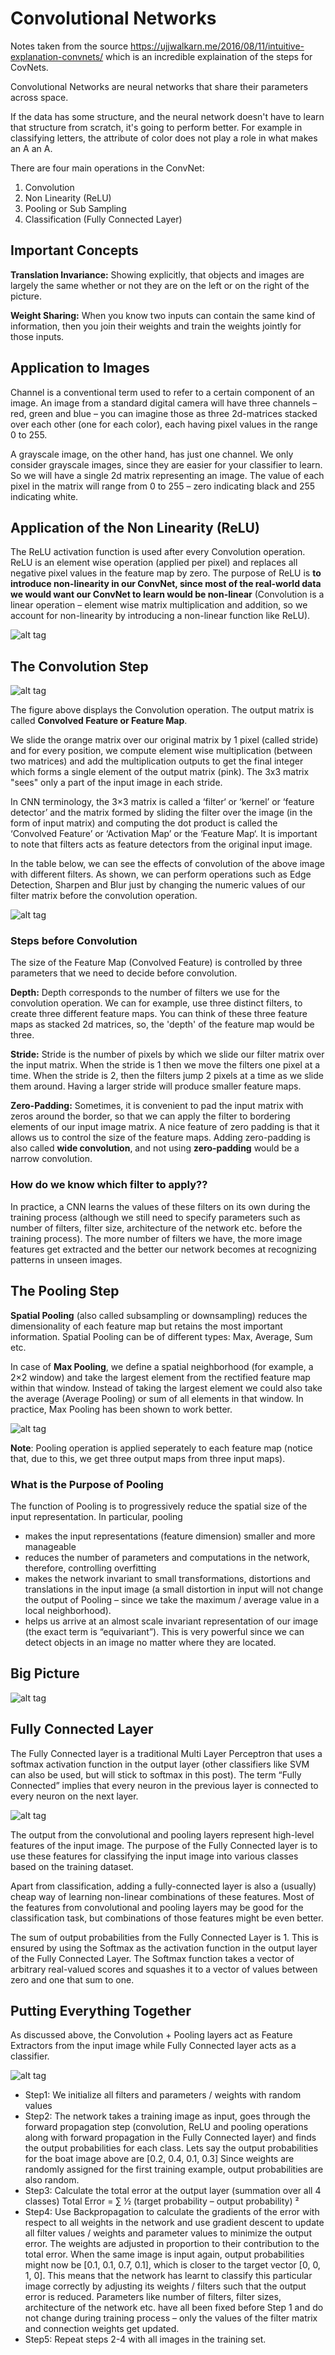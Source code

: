 # Convolutional Networks

Notes taken from the source https://ujjwalkarn.me/2016/08/11/intuitive-explanation-convnets/ which is an incredible explaination of the
steps for CovNets.

Convolutional Networks are neural networks that share their parameters across space.

If the data has some structure, and the neural network doesn't have to learn that structure from scratch, it's going to perform better.
For example in classifying letters, the attribute of color does not play a role in what makes an A an A.

There are four main operations in the ConvNet:

1. Convolution
2. Non Linearity (ReLU)
3. Pooling or Sub Sampling
4. Classification (Fully Connected Layer)

## Important Concepts

**Translation Invariance:** Showing explicitly, that objects and images are largely the same whether or not they are on the left or on the right of the picture.

**Weight Sharing:** When you know two inputs can contain the same kind of information, then you join their weights and train the weights
jointly for those inputs.

## Application to Images

Channel is a conventional term used to refer to a certain component of an image. An image from a standard digital camera will have three channels – red, green and blue – you can imagine those as three 2d-matrices stacked over each other (one for each color), each having pixel values in the range 0 to 255.

A grayscale image, on the other hand, has just one channel. We only consider grayscale images, since they are easier for your classifier to
learn. So we will have a single 2d matrix representing an image. The value of each pixel in the matrix will range from 0 to 255 – zero indicating black and 255 indicating white.

## Application of the Non Linearity (ReLU)

The ReLU activation function is used after every Convolution operation. ReLU is an element wise operation (applied per pixel) and replaces all negative pixel values in the feature map by zero. The purpose of ReLU is **to introduce non-linearity in our ConvNet, since most of the real-world data we would want our ConvNet to learn would be non-linear** (Convolution is a linear operation – element wise matrix multiplication and addition, so we account for non-linearity by introducing a non-linear function like ReLU).

![alt tag](https://ujwlkarn.files.wordpress.com/2016/08/screen-shot-2016-08-07-at-6-18-19-pm.png?w=748)


## The Convolution Step

![alt tag](https://ujwlkarn.files.wordpress.com/2016/07/convolution_schematic.gif?w=268&h=196)

The figure above displays the Convolution operation. The output matrix is called **Convolved Feature or Feature Map**.

We slide the orange matrix over our original matrix by 1 pixel (called stride) and for every position, we compute element
wise multiplication (between two matrices) and add the multiplication outputs to get the final integer which forms a single
element of the output matrix (pink). The 3x3 matrix "sees" only a part of the input image in each stride.

In CNN terminology, the 3×3 matrix is called a ‘filter‘ or ‘kernel’ or ‘feature detector’ and the matrix formed by sliding the filter over the image (in the form of input matrix) and computing the dot product is called the ‘Convolved Feature’ or ‘Activation Map’ or the ‘Feature Map‘. It is important to note that filters acts as feature detectors from the original input image.

In the table below, we can see the effects of convolution of the above image with different filters. As shown, we can perform operations such as Edge Detection, Sharpen and Blur just by changing the numeric values of our filter matrix before the convolution operation.

![alt tag](https://ujwlkarn.files.wordpress.com/2016/08/screen-shot-2016-08-05-at-11-03-00-pm.png?w=342&h=562)

### Steps before Convolution

The size of the Feature Map (Convolved Feature) is controlled by three parameters that we need to decide before convolution.

**Depth:** Depth corresponds to the number of filters we use for the convolution operation. We can for example, use three
distinct filters, to create three different feature maps. You can think of these three feature maps as stacked 2d matrices, so,
the 'depth' of the feature map would be three.

**Stride:** Stride is the number of pixels by which we slide our filter matrix over the input matrix. When the stride is 1 then
we move the filters one pixel at a time. When the stride is 2, then the filters jump 2 pixels at a time as we slide them around.
Having a larger stride will produce smaller feature maps.

**Zero-Padding:** Sometimes, it is convenient to pad the input matrix with zeros around the border, so that we can apply the filter to bordering elements of our input image matrix. A nice feature of zero padding is that it allows us to control the size of the feature maps. Adding zero-padding is also called **wide convolution**, and not using **zero-padding** would be a narrow convolution.

### How do we know which filter to apply??

In practice, a CNN learns the values of these filters on its own during the training process (although we still need to specify parameters such as number of filters, filter size, architecture of the network etc. before the training process). The more number of filters we have, the more image features get extracted and the better our network becomes at recognizing patterns in unseen images.

## The Pooling Step

**Spatial Pooling** (also called subsampling or downsampling) reduces the dimensionality of each feature map but retains the most important information. Spatial Pooling can be of different types: Max, Average, Sum etc.

In case of **Max Pooling**, we define a spatial neighborhood (for example, a 2×2 window) and take the largest element from the rectified feature map within that window. Instead of taking the largest element we could also take the average (Average Pooling) or sum of all elements in that window. In practice, Max Pooling has been shown to work better.

![alt tag](https://ujwlkarn.files.wordpress.com/2016/08/screen-shot-2016-08-10-at-3-38-39-am.png?w=494)

**Note**: Pooling operation is applied seperately to each feature map (notice that, due to this, we get three output maps from three input maps).

### What is the Purpose of Pooling

The function of Pooling is to progressively reduce the spatial size of the input representation. In particular, pooling

- makes the input representations (feature dimension) smaller and more manageable
- reduces the number of parameters and computations in the network, therefore, controlling overfitting
- makes the network invariant to small transformations, distortions and translations in the input image (a small distortion in input will not change the output of Pooling – since we take the maximum / average value in a local neighborhood).
- helps us arrive at an almost scale invariant representation of our image (the exact term is “equivariant”). This is very powerful since we can detect objects in an image no matter where they are located.

## Big Picture

![alt tag](https://ujwlkarn.files.wordpress.com/2016/08/screen-shot-2016-08-08-at-2-26-09-am.png?w=748)

## Fully Connected Layer

The Fully Connected layer is a traditional Multi Layer Perceptron that uses a softmax activation function in the output layer (other classifiers like SVM can also be used, but will stick to softmax in this post). The term “Fully Connected” implies that every neuron in the previous layer is connected to every neuron on the next layer.

![alt tag](https://ujwlkarn.files.wordpress.com/2016/08/screen-shot-2016-08-06-at-12-34-02-am.png?w=484&h=152)

The output from the convolutional and pooling layers represent high-level features of the input image. The purpose of the Fully Connected layer is to use these features for classifying the input image into various classes based on the training dataset.

Apart from classification, adding a fully-connected layer is also a (usually) cheap way of learning non-linear combinations of these features. Most of the features from convolutional and pooling layers may be good for the classification task, but combinations of those features might be even better.

The sum of output probabilities from the Fully Connected Layer is 1. This is ensured by using the Softmax as the activation function in the output layer of the Fully Connected Layer. The Softmax function takes a vector of arbitrary real-valued scores and squashes it to a vector of values between zero and one that sum to one.

## Putting Everything Together

As discussed above, the Convolution + Pooling layers act as Feature Extractors from the input image while Fully Connected layer acts as a classifier.

![alt tag](https://ujwlkarn.files.wordpress.com/2016/08/screen-shot-2016-08-07-at-9-15-21-pm.png?w=748)

- Step1: We initialize all filters and parameters / weights with random values
- Step2: The network takes a training image as input, goes through the forward propagation step (convolution, ReLU and pooling operations along with forward propagation in the Fully Connected layer) and finds the output probabilities for each class.
Lets say the output probabilities for the boat image above are [0.2, 0.4, 0.1, 0.3]
Since weights are randomly assigned for the first training example, output probabilities are also random.
- Step3: Calculate the total error at the output layer (summation over all 4 classes)
 Total Error = ∑  ½ (target probability – output probability) ²
- Step4: Use Backpropagation to calculate the gradients of the error with respect to all weights in the network and use gradient descent to update all filter values / weights and parameter values to minimize the output error.
The weights are adjusted in proportion to their contribution to the total error.
When the same image is input again, output probabilities might now be [0.1, 0.1, 0.7, 0.1], which is closer to the target vector [0, 0, 1, 0].
This means that the network has learnt to classify this particular image correctly by adjusting its weights / filters such that the output error is reduced.
Parameters like number of filters, filter sizes, architecture of the network etc. have all been fixed before Step 1 and do not change during training process – only the values of the filter matrix and connection weights get updated.
- Step5: Repeat steps 2-4 with all images in the training set.
